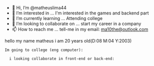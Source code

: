 - 👋 Hi, I’m @matheuslima44
- 👀 I’m interested in ... I'm interested in the games and backend part
- 🌱 I’m currently learning ... Attending college
- 💞️ I’m looking to collaborate on ... start my career in a company
- 📫 How to reach me ... tell-me in my email: ma10the@outlook.com

<!---
matheuslima44/matheuslima44 is a ✨ special ✨ repository because its `README.md` (this file) appears on your GitHub profile.
You can click the Preview link to take a look at your changes.
--->
hello my name matheus i am 20 years old(D:08 M:04 Y:2003)

    Im going to college (eng computer):

      i looking collaborate in front-end or back-end: 

          

